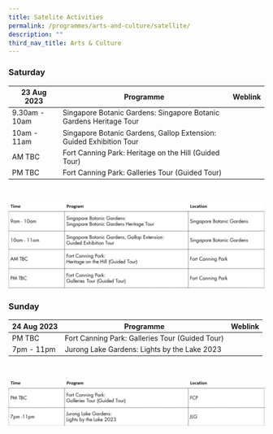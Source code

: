 ```yaml
---
title: Satelite Activities
permalink: /programmes/arts-and-culture/satellite/
description: ""
third_nav_title: Arts & Culture
---
```

### Saturday

| 23 Aug 2023  | Programme | Weblink |
| -------- | -------- | -------- |
| 9.30am - 10am | Singapore Botanic Gardens: Singapore Botanic Gardens Heritage Tour |   |
| 10am - 11am | Singapore Botanic Gardens, Gallop Extension: Guided Exhibition Tour |  |
| AM TBC | Fort Canning Park: Heritage on the Hill (Guided Tour) |   |
| PM TBC | Fort Canning Park: Galleries Tour (Guided Tour) | |
<br>

![](/images/slide8.jpg)


### Sunday

| 24 Aug 2023  | Programme | Weblink |
| -------- | -------- | -------- |
| PM TBC | Fort Canning Park: Galleries Tour (Guided Tour) | |
| 7pm - 11pm | Jurong Lake Gardens: Lights by the Lake 2023 |  |
<br>

![](/images/slide9.jpg)